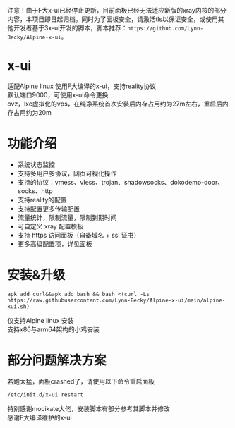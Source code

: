 注意！由于F大x-ui已经停止更新，目前面板已经无法适应新版的xray内核的部分内容，本项目即日起归档。同时为了面板安全，请激活tls以保证安全，或使用其他开发者基于3x-ui开发的脚本，脚本推荐：``https://github.com/Lynn-Becky/Alpine-x-ui``。
# x-ui
适配Alpine linux  使用F大编译的x-ui，支持reality协议  
默认端口9000，可使用x-ui命令更换  
ovz，lxc虚拟化的vps，在纯净系统首次安装后内存占用约为27m左右，重启后内存占用约为20m

# 功能介绍

- 系统状态监控
- 支持多用户多协议，网页可视化操作
- 支持的协议：vmess、vless、trojan、shadowsocks、dokodemo-door、socks、http
- 支持reality的配置
- 支持配置更多传输配置
- 流量统计，限制流量，限制到期时间
- 可自定义 xray 配置模板
- 支持 https 访问面板（自备域名 + ssl 证书）
- 更多高级配置项，详见面板

# 安装&升级

```
apk add curl&&apk add bash && bash <(curl -Ls https://raw.githubusercontent.com/Lynn-Becky/Alpine-x-ui/main/alpine-xui.sh)
```
仅支持Alpine linux 安装  
支持x86与arm64架构的小鸡安装
# 部分问题解决方案
若跑太猛，面板crashed了，请使用以下命令重启面板
```
/etc/init.d/x-ui restart
```
特别感谢mocikate大佬，安装脚本有部分参考其脚本并修改  
感谢F大编译维护的x-ui
